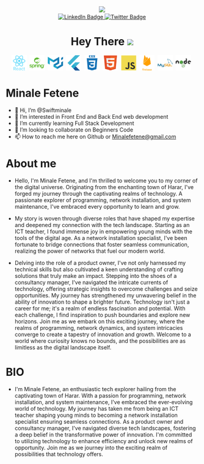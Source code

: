 <div id="header" align="center">
  <img src="https://media.giphy.com/media/M9gbBd9nbDrOTu1Mqx/giphy.gif" width="100"/>
</div>

<div id="badges" align="center">
  <a href="https://www.linkedin.com/in/minale-fetene-a70134161/">
    <img src="https://img.shields.io/badge/LinkedIn-blue?style=for-the-badge&logo=linkedin&logoColor=white" alt="LinkedIn Badge"/>
  </a>
<!--   <a href="https://discord.com/channels/@minale2023">
    <img src="https://img.shields.io/badge/YouTube-red?style=for-the-badge&logo=youtube&logoColor=white" alt="Youtube Badge"/>
    <img src="https://dcbadge.vercel.app/api/shield/USERID" />
  </a> -->
  <a href="your-twitter-URL">
    <img src="https://img.shields.io/badge/Twitter-blue?style=for-the-badge&logo=twitter&logoColor=white" alt="Twitter Badge"/>
  </a>
</div>

<h1 align="center">
  Hey There
  <img src="https://media.giphy.com/media/hvRJCLFzcasrR4ia7z/giphy.gif" width="30px"/>
</h1>

<div align="center">
  <img src="https://github.com/devicons/devicon/blob/master/icons/react/react-original-wordmark.svg" title="React" alt="React" width="40" height="40"/>&nbsp;
  <img src="https://github.com/devicons/devicon/blob/master/icons/spring/spring-original-wordmark.svg" title="Spring" alt="Spring" width="40" height="40"/>&nbsp;
  <img src="https://github.com/devicons/devicon/blob/master/icons/materialui/materialui-original.svg" title="Material UI" alt="Material UI" width="40" height="40"/>&nbsp;
  <img src="https://github.com/devicons/devicon/blob/master/icons/flutter/flutter-original.svg" title="Flutter" alt="Flutter" width="40" height="40"/>&nbsp;
  <img src="https://github.com/devicons/devicon/blob/master/icons/css3/css3-plain-wordmark.svg"  title="CSS3" alt="CSS" width="40" height="40"/>&nbsp;
  <img src="https://github.com/devicons/devicon/blob/master/icons/html5/html5-original.svg" title="HTML5" alt="HTML" width="40" height="40"/>&nbsp;
  <img src="https://github.com/devicons/devicon/blob/master/icons/javascript/javascript-original.svg" title="JavaScript" alt="JavaScript" width="40" height="40"/>&nbsp;
  <img src="https://github.com/devicons/devicon/blob/master/icons/firebase/firebase-plain-wordmark.svg" title="Firebase" alt="Firebase" width="40" height="40"/>&nbsp;
  <img src="https://github.com/devicons/devicon/blob/master/icons/mysql/mysql-original-wordmark.svg" title="MySQL"  alt="MySQL" width="40" height="40"/>&nbsp;
  <img src="https://github.com/devicons/devicon/blob/master/icons/nodejs/nodejs-original-wordmark.svg" title="NodeJS" alt="NodeJS" width="40" height="40"/>&nbsp;
</div>

# Minale Fetene
- 👋 Hi, I’m @Swiftminale
- 👀 I’m interested in Front End and Back End web development
- 🌱 I’m currently learning Full Stack Development
- 💞️ I’m looking to collaborate on Beginners Code
- 📫 How to reach me here on Github or Minalefetene@gmail.com
# About me
- Hello, I'm Minale Fetene, and I'm thrilled to welcome you to my corner of the digital universe. Originating from the enchanting town of Harar, I've forged my journey through the captivating realms of technology. A passionate explorer of programming, network installation, and system maintenance, I've embraced every opportunity to learn and grow.

- My story is woven through diverse roles that have shaped my expertise and deepened my connection with the tech landscape. Starting as an ICT teacher, I found immense joy in empowering young minds with the tools of the digital age. As a network installation specialist, I've been fortunate to bridge connections that foster seamless communication, realizing the power of networks that fuel our modern world.
- Delving into the role of a product owner, I've not only harnessed my technical skills but also cultivated a keen understanding of crafting solutions that truly make an impact. Stepping into the shoes of a consultancy manager, I've navigated the intricate currents of technology, offering strategic insights to overcome challenges and seize opportunities. My journey has strengthened my unwavering belief in the ability of innovation to shape a brighter future.
Technology isn't just a career for me; it's a realm of endless fascination and potential. With each challenge, I find inspiration to push boundaries and explore new horizons. Join me as we embark on this exciting journey, where the realms of programming, network dynamics, and system intricacies converge to create a tapestry of innovation and growth. Welcome to a world where curiosity knows no bounds, and the possibilities are as limitless as the digital landscape itself.

# BIO
- I'm Minale Fetene, an enthusiastic tech explorer hailing from the captivating town of Harar. With a passion for programming, network installation, and system maintenance, I've embraced the ever-evolving world of technology. My journey has taken me from being an ICT teacher shaping young minds to becoming a network installation specialist ensuring seamless connections. As a product owner and consultancy manager, I've navigated diverse tech landscapes, fostering a deep belief in the transformative power of innovation. I'm committed to utilizing technology to enhance efficiency and unlock new realms of opportunity. Join me as we journey into the exciting realm of possibilities that technology offers.

